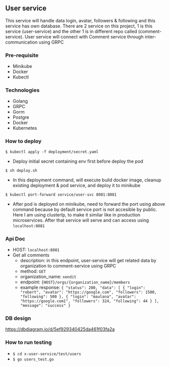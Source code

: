 ## User service
This service will handle data login, avatar, followers & following and this service has own database.
There are 2 service on this project, 1 is this service (user-service) and the other 1 is in different repo called (comment-service).
User service will connect with Comment service through inter-communication using GRPC

### Pre-requisite
- Minikube
- Docker
- Kubectl

### Technologies
- Golang
- GRPC
- Gorm
- Postgre
- Docker
- Kubernetes

### How to deploy
``$ kubectl apply -f deployment/secret.yaml``
- Deploy initial secret containing env first before deploy the pod

``$ sh deploy.sh``
- In this deployment command, will execute build docker image, cleanup existing deployment & pod service, and deploy it to minikube

```$ kubectl port-forward service/user-svc 8081:8081```
- After pod is deployed on minikube, need to forward the port using above command because by default service port is not accesible by public. Here I am using clusterIp, to make it similar like in production microservices. After that service will serve and can access using ``localhost:8081``

### Api Doc
- HOST: `localhost:8081`
- Get all comments
    - description: in this endpoint, user-service will get related data by organization to comment-service using GRPC
    - method: `GET`
    - organization_name: `xendit`
    - endpoint: `{HOST}/orgs/{organization_name}/members`
    - example response:
    `
        {
            "status": 200,
            "data": [
                {
                    "login": "robert",
                    "avatar": "https://google.com",
                    "followers": 1500,
                    "following": 500
                },
                {
                    "login": "maulana",
                    "avatar": "https://google.com1",
                    "followers": 324,
                    "following": 44
                }
            ],
            "message": "success"
        }
    `
### DB design
https://dbdiagram.io/d/5ef929340425da461f03fa2a

### How to run testing
- `$ cd x-user-service/test/users`
- `$ go users_test.go`